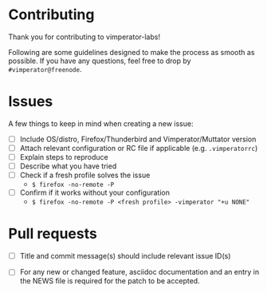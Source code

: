Contributing
============

Thank you for contributing to vimperator-labs! 

Following are some guidelines designed to make the process as smooth as
possible. If you have any questions, feel free to drop by
`#vimperator@freenode`.

Issues
======

A few things to keep in mind when creating a new issue:

- [ ] Include OS/distro, Firefox/Thunderbird and Vimperator/Muttator version
- [ ] Attach relevant configuration or RC file if applicable (e.g.
  `.vimperatorrc`)
- [ ] Explain steps to reproduce
- [ ] Describe what you have tried
- [ ] Check if a fresh profile solves the issue
    - `$ firefox -no-remote -P`
- [ ] Confirm if it works without your configuration
    - `$ firefox -no-remote -P <fresh profile> -vimperator "+u NONE"`

Pull requests
=============

- [ ] Title and commit message(s) should include relevant issue ID(s)
- [ ] For any new or changed feature, asciidoc documentation and an entry in
  the NEWS file is required for the patch to be accepted. 


